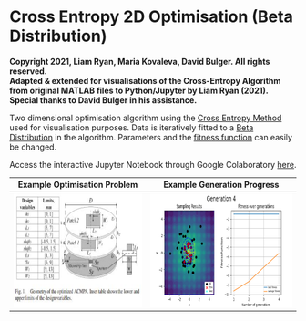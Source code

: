 # Cross Entropy 2D Optimisation (Beta Distribution)

**Copyright 2021, Liam Ryan, Maria Kovaleva, David Bulger. All rights reserved.  
Adapted & extended for visualisations of the Cross-Entropy Algorithm from original MATLAB files to Python/Jupyter by Liam Ryan (2021). 
Special thanks to David Bulger in his assistance.**

Two dimensional optimisation algorithm using the [Cross Entropy Method](https://en.wikipedia.org/wiki/Cross-entropy_method) used for visualisation purposes. Data is iteratively fitted to a [Beta Distribution](https://en.wikipedia.org/wiki/Beta_distribution) in the algorithm. Parameters and the [fitness function](https://en.wikipedia.org/wiki/Fitness_function) can easily be changed.

Access the interactive Jupyter Notebook through Google Colaboratory [here](https://colab.research.google.com/github/LDRyan0/2D-Cross-Entropy-Optimisation/blob/main/ce_optimisation_beta_dist.ipynb).

Example Optimisation Problem       |  Example Generation Progress
:-------------------------:|:-------------------------:
<img src="https://github.com/LDRyan0/2D-Cross-Entropy-Optimisation/blob/main/Sources/example_problem.JPG" height="200" /> |  <img src="https://github.com/LDRyan0/2D-Cross-Entropy-Optimisation/blob/main/example_gen.png" height="200" /> 


